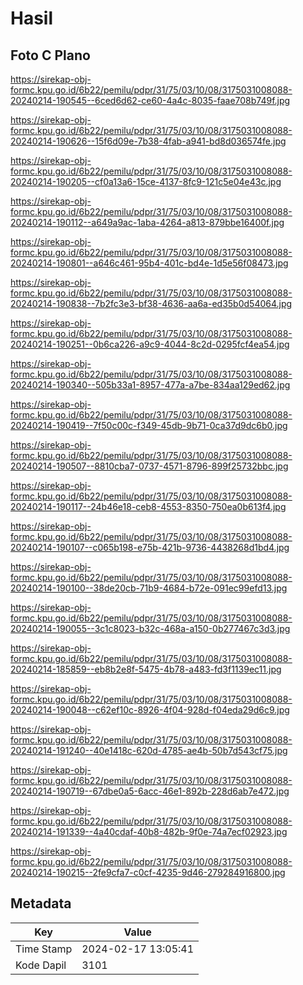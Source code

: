 # Hasil

## Foto C Plano

https://sirekap-obj-formc.kpu.go.id/6b22/pemilu/pdpr/31/75/03/10/08/3175031008088-20240214-190545--6ced6d62-ce60-4a4c-8035-faae708b749f.jpg

https://sirekap-obj-formc.kpu.go.id/6b22/pemilu/pdpr/31/75/03/10/08/3175031008088-20240214-190626--15f6d09e-7b38-4fab-a941-bd8d036574fe.jpg

https://sirekap-obj-formc.kpu.go.id/6b22/pemilu/pdpr/31/75/03/10/08/3175031008088-20240214-190205--cf0a13a6-15ce-4137-8fc9-121c5e04e43c.jpg

https://sirekap-obj-formc.kpu.go.id/6b22/pemilu/pdpr/31/75/03/10/08/3175031008088-20240214-190112--a649a9ac-1aba-4264-a813-879bbe16400f.jpg

https://sirekap-obj-formc.kpu.go.id/6b22/pemilu/pdpr/31/75/03/10/08/3175031008088-20240214-190801--a646c461-95b4-401c-bd4e-1d5e56f08473.jpg

https://sirekap-obj-formc.kpu.go.id/6b22/pemilu/pdpr/31/75/03/10/08/3175031008088-20240214-190838--7b2fc3e3-bf38-4636-aa6a-ed35b0d54064.jpg

https://sirekap-obj-formc.kpu.go.id/6b22/pemilu/pdpr/31/75/03/10/08/3175031008088-20240214-190251--0b6ca226-a9c9-4044-8c2d-0295fcf4ea54.jpg

https://sirekap-obj-formc.kpu.go.id/6b22/pemilu/pdpr/31/75/03/10/08/3175031008088-20240214-190340--505b33a1-8957-477a-a7be-834aa129ed62.jpg

https://sirekap-obj-formc.kpu.go.id/6b22/pemilu/pdpr/31/75/03/10/08/3175031008088-20240214-190419--7f50c00c-f349-45db-9b71-0ca37d9dc6b0.jpg

https://sirekap-obj-formc.kpu.go.id/6b22/pemilu/pdpr/31/75/03/10/08/3175031008088-20240214-190507--8810cba7-0737-4571-8796-899f25732bbc.jpg

https://sirekap-obj-formc.kpu.go.id/6b22/pemilu/pdpr/31/75/03/10/08/3175031008088-20240214-190117--24b46e18-ceb8-4553-8350-750ea0b613f4.jpg

https://sirekap-obj-formc.kpu.go.id/6b22/pemilu/pdpr/31/75/03/10/08/3175031008088-20240214-190107--c065b198-e75b-421b-9736-4438268d1bd4.jpg

https://sirekap-obj-formc.kpu.go.id/6b22/pemilu/pdpr/31/75/03/10/08/3175031008088-20240214-190100--38de20cb-71b9-4684-b72e-091ec99efd13.jpg

https://sirekap-obj-formc.kpu.go.id/6b22/pemilu/pdpr/31/75/03/10/08/3175031008088-20240214-190055--3c1c8023-b32c-468a-a150-0b277467c3d3.jpg

https://sirekap-obj-formc.kpu.go.id/6b22/pemilu/pdpr/31/75/03/10/08/3175031008088-20240214-185859--eb8b2e8f-5475-4b78-a483-fd3f1139ec11.jpg

https://sirekap-obj-formc.kpu.go.id/6b22/pemilu/pdpr/31/75/03/10/08/3175031008088-20240214-190048--c62ef10c-8926-4f04-928d-f04eda29d6c9.jpg

https://sirekap-obj-formc.kpu.go.id/6b22/pemilu/pdpr/31/75/03/10/08/3175031008088-20240214-191240--40e1418c-620d-4785-ae4b-50b7d543cf75.jpg

https://sirekap-obj-formc.kpu.go.id/6b22/pemilu/pdpr/31/75/03/10/08/3175031008088-20240214-190719--67dbe0a5-6acc-46e1-892b-228d6ab7e472.jpg

https://sirekap-obj-formc.kpu.go.id/6b22/pemilu/pdpr/31/75/03/10/08/3175031008088-20240214-191339--4a40cdaf-40b8-482b-9f0e-74a7ecf02923.jpg

https://sirekap-obj-formc.kpu.go.id/6b22/pemilu/pdpr/31/75/03/10/08/3175031008088-20240214-190215--2fe9cfa7-c0cf-4235-9d46-279284916800.jpg


## Metadata

| Key        | Value               |
| ---------- | ------------------- |
| Time Stamp | 2024-02-17 13:05:41 |
| Kode Dapil | 3101                |



